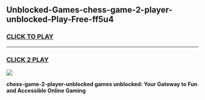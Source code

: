 
## Unblocked-Games-chess-game-2-player-unblocked-Play-Free-ff5u4
<h3>
<a href="https://premium76.site?title=chess-game-2-player-unblocked&ref=21A">CLICK TO PLAY</a></h3>
<hr>

<h3>
<a href="https://premium76.site?title=chess-game-2-player-unblocked&ref=21A">CLICK 2 PLAY</a>
  
</h3>

<a href="https://premium76.site?title=chess-game-2-player-unblocked&ref=21A"><img src="https://clearcache.store/games.png"></a>


**chess-game-2-player-unblocked games unblocked: Your Gateway to Fun and Accessible Online Gaming**
